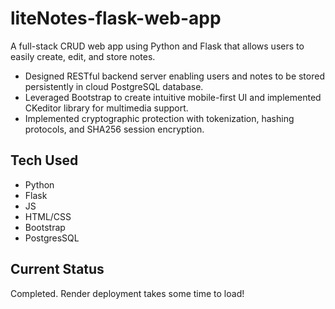 # liteNotes-flask-web-app

A full-stack CRUD web app using Python and Flask that allows users to easily create, edit, and store notes.
- Designed RESTful backend server enabling users and notes to be stored persistently in cloud PostgreSQL database.
- Leveraged Bootstrap to create intuitive mobile-first UI and implemented CKeditor library for multimedia support.
- Implemented cryptographic protection with tokenization, hashing protocols, and SHA256 session encryption.

## Tech Used
- Python
- Flask
- JS
- HTML/CSS
- Bootstrap
- PostgresSQL

## Current Status

Completed. Render deployment takes some time to load!


